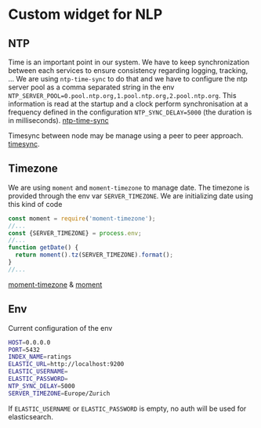 # Custom widget for NLP

## NTP
Time is an important point in our system. We have to keep synchronization between each services to ensure consistency
regarding logging, tracking, ...
We are using `ntp-time-sync` to do that and we have to configure the ntp server pool as a comma separated string in
the env `NTP_SERVER_POOL=0.pool.ntp.org,1.pool.ntp.org,2.pool.ntp.org`. This information is read at the startup and
a clock perform synchronisation at a frequency defined in the configuration `NTP_SYNC_DELAY=5000` (the duration is in
milliseconds).
[ntp-time-sync](https://www.npmjs.com/package/ntp-time-sync)

Timesync between node may be manage using a peer to peer approach.
[timesync](https://www.npmjs.com/package/timesync).

## Timezone
We are using `moment` and `moment-timezone` to manage date. The timezone is provided through the env var `SERVER_TIMEZONE`. We are initializing date using this kind of code
```javascript
const moment = require('moment-timezone');
//...
const {SERVER_TIMEZONE} = process.env;
//...
function getDate() {
  return moment().tz(SERVER_TIMEZONE).format();
}
//...
```
[moment-timezone](https://momentjs.com/timezone/docs/) & [moment](https://momentjs.com/docs/)

## Env

Current configuration of the env

```bash
HOST=0.0.0.0
PORT=5432
INDEX_NAME=ratings
ELASTIC_URL=http://localhost:9200
ELASTIC_USERNAME=
ELASTIC_PASSWORD=
NTP_SYNC_DELAY=5000
SERVER_TIMEZONE=Europe/Zurich
```

If `ELASTIC_USERNAME` or `ELASTIC_PASSWORD` is empty, no auth will be used for elasticsearch.